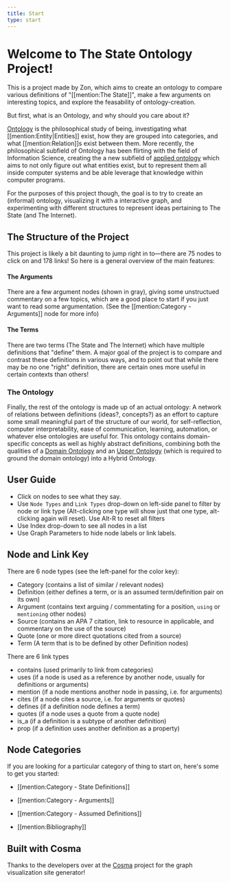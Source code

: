 ```yaml
---
title: Start
type: start
---
```


# Welcome to The State Ontology Project!

This is a project made by Zon, which aims to create an ontology to compare various definitions of "[[mention:The State]]", make a few arguments on interesting topics, and explore the feasability of ontology-creation.

But first, what is an Ontology, and why should you care about it?

[Ontology](https://en.wikipedia.org/wiki/Ontology) is the philosophical study of being, investigating what [[mention:Entity|Entities]] exist, how they are grouped into categories, and what [[mention:Relation]]s exist between them. More recently, the philosophical subfield of Ontology has been flirting with the field of Information Science, creating the a new subfield of [applied ontology](https://en.wikipedia.org/wiki/Ontology_(information_science)) which aims to not only figure out what entities exist, but to represent them all inside computer systems and be able leverage that knowledge within computer programs.

For the purposes of this project though, the goal is to try to create an (informal) ontology, visualizing it with a interactive graph, and experimenting with different structures to represent ideas pertaining to The State (and The Internet). 

## The Structure of the Project

This project is likely a bit daunting to jump right in to—there are 75 nodes to click on and 178 links! So here is a general overview of the main features:

#### The Arguments

There are a few argument nodes (shown in gray), giving some unstructued commentary on a few topics, which are a good place to start if you just want to read some argumentation. (See the [[mention:Category - Arguments]] node for more info)

#### The Terms

There are two terms (The State and The Internet) which have multiple definitions that "define" them. A major goal of the project is to compare and contrast these definitions in various ways, and to point out that while there may be no one "right" definition, there are certain ones more useful in certain contexts than others!

### The Ontology

Finally, the rest of the ontology is made up of an actual ontology: A network of relations between definitions (ideas?, concepts?) as an effort to capture some small meaningful part of the structure of our world, for self-reflection, computer interpretability, ease of communication, learning, automation, or whatever else ontologies are useful for. This ontology contains domain-specific concepts as well as highly abstract definitions, combining both the qualities of a [Domain Ontology](https://en.wikipedia.org/wiki/Ontology_(information_science)#Domain_ontology) and an [Upper Ontology](https://en.wikipedia.org/wiki/Upper_ontology) (which is required to ground the domain ontology) into a Hybrid Ontology.

## User Guide
 - Click on nodes to see what they say.
 - Use `Node Types` and `Link Types` drop-down on left-side panel to filter by node or link type (Alt-clicking one type will show just that one type, alt-clicking again will reset). Use Alt-R to reset all filters
 - Use Index drop-down to see all nodes in a list
 - Use Graph Parameters to hide node labels or link labels.

## Node and Link Key

There are 6 node types (see the left-panel for the color key):
 - Category (contains a list of similar / relevant nodes)
 - Definition (either defines a term, or is an assumed term/definition pair on its own)
 - Argument (contains text arguing / commentating for a position, `using` or `mentioning` other nodes)
 - Source (contains an APA 7 citation, link to resource in applicable, and commentary on the use of the source)
 - Quote (one or more direct quotations cited from a source)
 - Term (A term that is to be defined by other Definition nodes)

There are 6 link types
 - contains (used primarily to link from categories)
 - uses (if a node is used as a reference by another node, usually for definitions or arguments)
 - mention (if a node mentions another node in passing, i.e. for arguments)
 - cites (if a node cites a source, i.e. for arguments or quotes)
 - defines (if a definition node defines a term)
 - quotes (if a node uses a quote from a quote node)
 - is_a (if a definition is a subtype of another definition)
 - prop (if a definition uses another definition as a property)

## Node Categories

If you are looking for a particular category of thing to start on, here's some to get you started:

 - [[mention:Category - State Definitions]]

 - [[mention:Category - Arguments]]

 - [[mention:Category - Assumed Definitions]]

 - [[mention:Bibliography]]


## Built with Cosma

Thanks to the developers over at the [Cosma](https://github.com/graphlab-fr/cosma) project for the graph visualization site generator!
